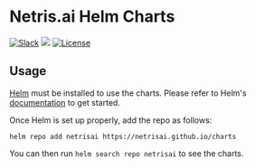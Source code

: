# Netris.ai Helm Charts
[![Slack](https://img.shields.io/badge/slack-@netrisai-blue.svg?logo=slack)](https://netrisai.slack.com/)
[![](https://github.com/netrisai/charts/workflows/Release%20Charts/badge.svg?branch=main)](https://github.com/netrisai/charts/actions)
[![License](https://img.shields.io/badge/License-Apache%202.0-blue.svg)](https://opensource.org/licenses/Apache-2.0)

## Usage

[Helm](https://helm.sh) must be installed to use the charts.
Please refer to Helm's [documentation](https://helm.sh/docs/) to get started.

Once Helm is set up properly, add the repo as follows:

```console
helm repo add netrisai https://netrisai.github.io/charts
```

You can then run `helm search repo netrisai` to see the charts.
